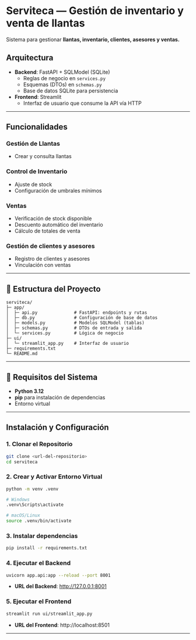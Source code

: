 # Serviteca — Gestión de inventario y venta de llantas

Sistema para gestionar **llantas, inventario, clientes, asesores y ventas.**
## Arquitectura

- **Backend**: FastAPI + SQLModel (SQLite)
  - Reglas de negocio en `services.py`
  - Esquemas (DTOs) en `schemas.py` 
  - Base de datos SQLite para persistencia
- **Frontend**: Streamlit
  - Interfaz de usuario que consume la API vía HTTP
---

## Funcionalidades 

### Gestión de Llantas
- Crear y consulta llantas

### Control de Inventario
- Ajuste de stock 
- Configuración de umbrales mínimos

### Ventas
- Verificación de stock disponible
- Descuento automático del inventario
- Cálculo de totales de venta

### Gestión de clientes y asesores
- Registro de clientes y asesores
- Vinculación con ventas

---

## 📁 Estructura del Proyecto

```
serviteca/
├─ app/
│  ├─ api.py              # FastAPI: endpoints y rutas
│  ├─ db.py               # Configuración de base de datos
│  ├─ models.py           # Modelos SQLModel (tablas)
│  ├─ schemas.py          # DTOs de entrada y salida
│  └─ services.py         # Lógica de negocio
├─ ui/
│  └─ streamlit_app.py    # Interfaz de usuario
├─ requirements.txt
└─ README.md
```

---

## 🔧 Requisitos del Sistema

- **Python 3.12**
- **pip** para instalación de dependencias
- Entorno virtual

---

## Instalación y Configuración

### 1. Clonar el Repositorio
```bash
git clone <url-del-repositorio>
cd serviteca
```

### 2. Crear y Activar Entorno Virtual
```bash
python -m venv .venv

# Windows
.venv\Scripts\activate

# macOS/Linux
source .venv/bin/activate
```

### 3. Instalar dependencias
```bash
pip install -r requirements.txt
```

### 4. Ejecutar el Backend
```bash
uvicorn app.api:app --reload --port 8001
```
- **URL del Backend**: http://127.0.0.1:8001

### 5. Ejecutar el Frontend
```bash
streamlit run ui/streamlit_app.py
```
- **URL del Frontend**: http://localhost:8501

---